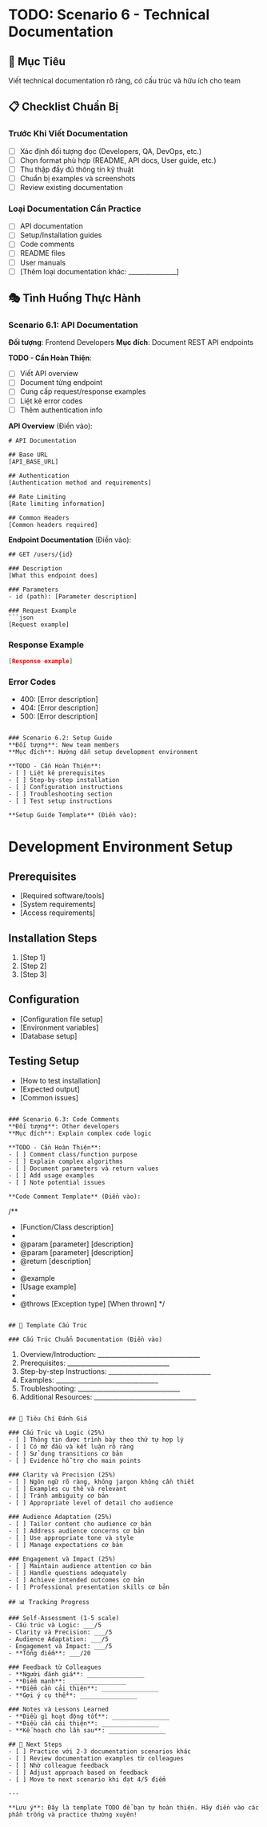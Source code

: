 # TODO: Scenario 6 - Technical Documentation

## 🎯 Mục Tiêu
Viết technical documentation rõ ràng, có cấu trúc và hữu ích cho team

## 📋 Checklist Chuẩn Bị

### Trước Khi Viết Documentation
- [ ] Xác định đối tượng đọc (Developers, QA, DevOps, etc.)
- [ ] Chọn format phù hợp (README, API docs, User guide, etc.)
- [ ] Thu thập đầy đủ thông tin kỹ thuật
- [ ] Chuẩn bị examples và screenshots
- [ ] Review existing documentation

### Loại Documentation Cần Practice
- [ ] API documentation
- [ ] Setup/Installation guides
- [ ] Code comments
- [ ] README files
- [ ] User manuals
- [ ] [Thêm loại documentation khác: _______________]

## 🎭 Tình Huống Thực Hành

### Scenario 6.1: API Documentation
**Đối tượng**: Frontend Developers
**Mục đích**: Document REST API endpoints

**TODO - Cần Hoàn Thiện**:
- [ ] Viết API overview
- [ ] Document từng endpoint
- [ ] Cung cấp request/response examples
- [ ] Liệt kê error codes
- [ ] Thêm authentication info

**API Overview** (Điền vào):
```
# API Documentation

## Base URL
[API_BASE_URL]

## Authentication
[Authentication method and requirements]

## Rate Limiting
[Rate limiting information]

## Common Headers
[Common headers required]
```

**Endpoint Documentation** (Điền vào):
```
## GET /users/{id}

### Description
[What this endpoint does]

### Parameters
- id (path): [Parameter description]

### Request Example
```json
[Request example]
```

### Response Example
```json
[Response example]
```

### Error Codes
- 400: [Error description]
- 404: [Error description]
- 500: [Error description]
```

### Scenario 6.2: Setup Guide
**Đối tượng**: New team members
**Mục đích**: Hướng dẫn setup development environment

**TODO - Cần Hoàn Thiện**:
- [ ] Liệt kê prerequisites
- [ ] Step-by-step installation
- [ ] Configuration instructions
- [ ] Troubleshooting section
- [ ] Test setup instructions

**Setup Guide Template** (Điền vào):
```
# Development Environment Setup

## Prerequisites
- [Required software/tools]
- [System requirements]
- [Access requirements]

## Installation Steps
1. [Step 1]
2. [Step 2]
3. [Step 3]

## Configuration
- [Configuration file setup]
- [Environment variables]
- [Database setup]

## Testing Setup
- [How to test installation]
- [Expected output]
- [Common issues]
```

### Scenario 6.3: Code Comments
**Đối tượng**: Other developers
**Mục đích**: Explain complex code logic

**TODO - Cần Hoàn Thiện**:
- [ ] Comment class/function purpose
- [ ] Explain complex algorithms
- [ ] Document parameters và return values
- [ ] Add usage examples
- [ ] Note potential issues

**Code Comment Template** (Điền vào):
```
/**
 * [Function/Class description]
 * 
 * @param [parameter] [description]
 * @param [parameter] [description]
 * @return [description]
 * 
 * @example
 * [Usage example]
 * 
 * @throws [Exception type] [When thrown]
 */
```

## 📝 Template Cấu Trúc

### Cấu Trúc Chuẩn Documentation (Điền vào)
```
1. Overview/Introduction: ________________________________
2. Prerequisites: ________________________________
3. Step-by-step Instructions: ________________________________
4. Examples: ________________________________
5. Troubleshooting: ________________________________
6. Additional Resources: ________________________________
```

## 🎯 Tiêu Chí Đánh Giá

### Cấu Trúc và Logic (25%)
- [ ] Thông tin được trình bày theo thứ tự hợp lý
- [ ] Có mở đầu và kết luận rõ ràng
- [ ] Sử dụng transitions cơ bản
- [ ] Evidence hỗ trợ cho main points

### Clarity và Precision (25%)
- [ ] Ngôn ngữ rõ ràng, không jargon không cần thiết
- [ ] Examples cụ thể và relevant
- [ ] Tránh ambiguity cơ bản
- [ ] Appropriate level of detail cho audience

### Audience Adaptation (25%)
- [ ] Tailor content cho audience cơ bản
- [ ] Address audience concerns cơ bản
- [ ] Use appropriate tone và style
- [ ] Manage expectations cơ bản

### Engagement và Impact (25%)
- [ ] Maintain audience attention cơ bản
- [ ] Handle questions adequately
- [ ] Achieve intended outcomes cơ bản
- [ ] Professional presentation skills cơ bản

## 📊 Tracking Progress

### Self-Assessment (1-5 scale)
- Cấu trúc và Logic: ___/5
- Clarity và Precision: ___/5
- Audience Adaptation: ___/5
- Engagement và Impact: ___/5
- **Tổng điểm**: ___/20

### Feedback từ Colleagues
- **Người đánh giá**: ________________
- **Điểm mạnh**: ________________
- **Điểm cần cải thiện**: ________________
- **Gợi ý cụ thể**: ________________

### Notes và Lessons Learned
- **Điều gì hoạt động tốt**: ________________
- **Điều cần cải thiện**: ________________
- **Kế hoạch cho lần sau**: ________________

## 🚀 Next Steps
- [ ] Practice với 2-3 documentation scenarios khác
- [ ] Review documentation examples từ colleagues
- [ ] Nhờ colleague feedback
- [ ] Adjust approach based on feedback
- [ ] Move to next scenario khi đạt 4/5 điểm

---

**Lưu ý**: Đây là template TODO để bạn tự hoàn thiện. Hãy điền vào các phần trống và practice thường xuyên!
